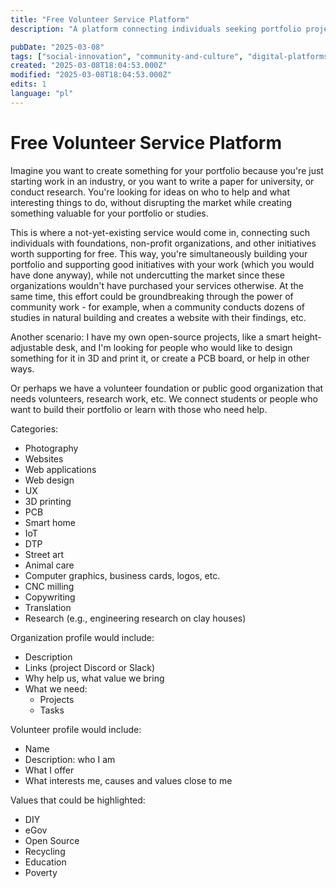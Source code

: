 ```yaml
---
title: "Free Volunteer Service Platform"
description: "A platform connecting individuals seeking portfolio projects with non-profits and social initiatives needing volunteer expertise."

pubDate: "2025-03-08"
tags: ["social-innovation", "community-and-culture", "digital-platforms"]
created: "2025-03-08T18:04:53.000Z"
modified: "2025-03-08T18:04:53.000Z"
edits: 1
language: "pl"
---
```


# Free Volunteer Service Platform

Imagine you want to create something for your portfolio because you're just starting work in an industry, or you want to write a paper for university, or conduct research. You're looking for ideas on who to help and what interesting things to do, without disrupting the market while creating something valuable for your portfolio or studies.

This is where a not-yet-existing service would come in, connecting such individuals with foundations, non-profit organizations, and other initiatives worth supporting for free. This way, you're simultaneously building your portfolio and supporting good initiatives with your work (which you would have done anyway), while not undercutting the market since these organizations wouldn't have purchased your services otherwise. At the same time, this effort could be groundbreaking through the power of community work - for example, when a community conducts dozens of studies in natural building and creates a website with their findings, etc.

Another scenario: I have my own open-source projects, like a smart height-adjustable desk, and I'm looking for people who would like to design something for it in 3D and print it, or create a PCB board, or help in other ways.

Or perhaps we have a volunteer foundation or public good organization that needs volunteers, research work, etc. We connect students or people who want to build their portfolio or learn with those who need help.

Categories:
* Photography
* Websites
* Web applications
* Web design
* UX
* 3D printing
* PCB
* Smart home
* IoT
* DTP
* Street art
* Animal care
* Computer graphics, business cards, logos, etc.
* CNC milling
* Copywriting
* Translation
* Research (e.g., engineering research on clay houses)

Organization profile would include:
- Description
- Links (project Discord or Slack)
- Why help us, what value we bring
- What we need:
  - Projects
  - Tasks

Volunteer profile would include:
- Name
- Description: who I am
- What I offer
- What interests me, causes and values close to me

Values that could be highlighted:
- DIY
- eGov
- Open Source
- Recycling
- Education
- Poverty

